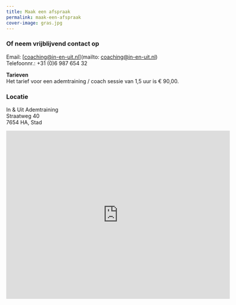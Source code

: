 ```yaml
---
title: Maak een afspraak
permalink: maak-een-afspraak
cover-image: gras.jpg
---
```


### Of neem vrijblijvend contact op

Email: [coaching@in-en-uit.nl](mailto: coaching@in-en-uit.nl)<br>Telefoonnr.: +31 (0)6 987 654 32

<p class="smallprint">
<b>Tarieven</b><br>
Het tarief voor een ademtraining / coach sessie van 1,5 uur is € 90,00.
</p>

### Locatie

In & Uit Ademtraining<br>Straatweg 40<br>7654 HA, Stad

<iframe width="600" height="450" frameborder="0" style="border:0"
src="https://www.google.com/maps/embed/v1/place?q=place_id:ChIJ83BoEh2-xkcRJ5ew84IhLao&key=AIzaSyAAyd4t0TBr2hsh0nkcX2G_aLLyOBUxCuE" allowfullscreen></iframe>
